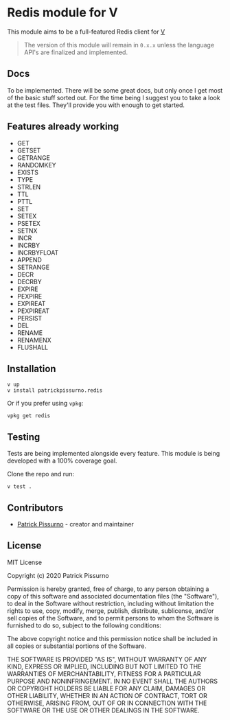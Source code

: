 # Redis module for V

This module aims to be a full-featured Redis client for [V](https://vlang.io/)

> The version of this module will remain in `0.x.x` unless the language API's are finalized and implemented.

## Docs

To be implemented. There will be some great docs, but only once I get most of the basic stuff sorted out. For the time being I suggest you to take a look at the test files. They'll provide you with enough to get started.

## Features already working
- GET
- GETSET
- GETRANGE
- RANDOMKEY
- EXISTS
- TYPE
- STRLEN
- TTL
- PTTL
- SET
- SETEX
- PSETEX
- SETNX
- INCR
- INCRBY
- INCRBYFLOAT
- APPEND
- SETRANGE
- DECR
- DECRBY
- EXPIRE
- PEXPIRE
- EXPIREAT
- PEXPIREAT
- PERSIST
- DEL
- RENAME
- RENAMENX
- FLUSHALL

## Installation

```
v up
v install patrickpissurno.redis
```

Or if you prefer using `vpkg`:

```
vpkg get redis
```

## Testing
Tests are being implemented alongside every feature. This module is being developed with a 100% coverage goal.

Clone the repo and run:

```
v test .
```

## Contributors

- [Patrick Pissurno](https://github.com/patrickpissurno) - creator and maintainer

## License

MIT License

Copyright (c) 2020 Patrick Pissurno

Permission is hereby granted, free of charge, to any person obtaining a copy
of this software and associated documentation files (the "Software"), to deal
in the Software without restriction, including without limitation the rights
to use, copy, modify, merge, publish, distribute, sublicense, and/or sell
copies of the Software, and to permit persons to whom the Software is
furnished to do so, subject to the following conditions:

The above copyright notice and this permission notice shall be included in all
copies or substantial portions of the Software.

THE SOFTWARE IS PROVIDED "AS IS", WITHOUT WARRANTY OF ANY KIND, EXPRESS OR
IMPLIED, INCLUDING BUT NOT LIMITED TO THE WARRANTIES OF MERCHANTABILITY,
FITNESS FOR A PARTICULAR PURPOSE AND NONINFRINGEMENT. IN NO EVENT SHALL THE
AUTHORS OR COPYRIGHT HOLDERS BE LIABLE FOR ANY CLAIM, DAMAGES OR OTHER
LIABILITY, WHETHER IN AN ACTION OF CONTRACT, TORT OR OTHERWISE, ARISING FROM,
OUT OF OR IN CONNECTION WITH THE SOFTWARE OR THE USE OR OTHER DEALINGS IN THE
SOFTWARE.
